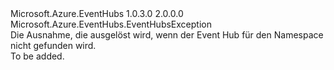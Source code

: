 <Type Name="MessagingEntityNotFoundException" FullName="Microsoft.Azure.EventHubs.MessagingEntityNotFoundException">
  <TypeSignature Language="C#" Value="public sealed class MessagingEntityNotFoundException : Microsoft.Azure.EventHubs.EventHubsException" />
  <TypeSignature Language="ILAsm" Value=".class public auto ansi sealed beforefieldinit MessagingEntityNotFoundException extends Microsoft.Azure.EventHubs.EventHubsException" />
  <TypeSignature Language="DocId" Value="T:Microsoft.Azure.EventHubs.MessagingEntityNotFoundException" />
  <TypeSignature Language="VB.NET" Value="Public NotInheritable Class MessagingEntityNotFoundException&#xA;Inherits EventHubsException" />
  <TypeSignature Language="F#" Value="type MessagingEntityNotFoundException = class&#xA;    inherit EventHubsException" />
  <AssemblyInfo>
    <AssemblyName>Microsoft.Azure.EventHubs</AssemblyName>
    <AssemblyVersion>1.0.3.0</AssemblyVersion>
    <AssemblyVersion>2.0.0.0</AssemblyVersion>
  </AssemblyInfo>
  <Base>
    <BaseTypeName>Microsoft.Azure.EventHubs.EventHubsException</BaseTypeName>
  </Base>
  <Interfaces />
  <Docs>
    <summary>
            Die Ausnahme, die ausgelöst wird, wenn der Event Hub für den Namespace nicht gefunden wird.
            </summary>
    <remarks>To be added.</remarks>
  </Docs>
  <Members />
</Type>